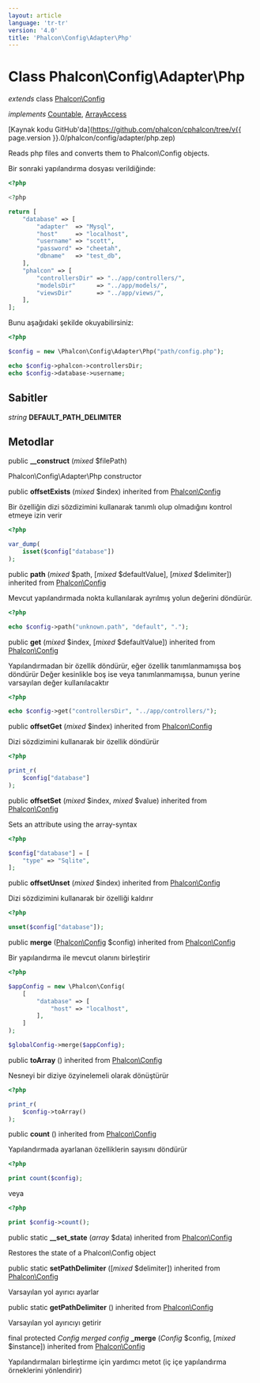 ```yaml
---
layout: article
language: 'tr-tr'
version: '4.0'
title: 'Phalcon\Config\Adapter\Php'
---
```

# Class **Phalcon\Config\Adapter\Php**

*extends* class [Phalcon\Config](Phalcon_Config)

*implements* [Countable](https://php.net/manual/en/class.countable.php), [ArrayAccess](https://php.net/manual/en/class.arrayaccess.php)

[Kaynak kodu GitHub'da](https://github.com/phalcon/cphalcon/tree/v{{ page.version }}.0/phalcon/config/adapter/php.zep)

Reads php files and converts them to Phalcon\Config objects.

Bir sonraki yapılandırma dosyası verildiğinde:

```php
<?php

<?php

return [
    "database" => [
        "adapter"  => "Mysql",
        "host"     => "localhost",
        "username" => "scott",
        "password" => "cheetah",
        "dbname"   => "test_db",
    ],
    "phalcon" => [
        "controllersDir" => "../app/controllers/",
        "modelsDir"      => "../app/models/",
        "viewsDir"       => "../app/views/",
    ],
];

```

Bunu aşağıdaki şekilde okuyabilirsiniz:

```php
<?php

$config = new \Phalcon\Config\Adapter\Php("path/config.php");

echo $config->phalcon->controllersDir;
echo $config->database->username;

```

## Sabitler

*string* **DEFAULT_PATH_DELIMITER**

## Metodlar

public **__construct** (*mixed* $filePath)

Phalcon\Config\Adapter\Php constructor

public **offsetExists** (*mixed* $index) inherited from [Phalcon\Config](Phalcon_Config)

Bir özelliğin dizi sözdizimini kullanarak tanımlı olup olmadığını kontrol etmeye izin verir

```php
<?php

var_dump(
    isset($config["database"])
);

```

public **path** (*mixed* $path, [*mixed* $defaultValue], [*mixed* $delimiter]) inherited from [Phalcon\Config](Phalcon_Config)

Mevcut yapılandırmada nokta kullanılarak ayrılmış yolun değerini döndürür.

```php
<?php

echo $config->path("unknown.path", "default", ".");

```

public **get** (*mixed* $index, [*mixed* $defaultValue]) inherited from [Phalcon\Config](Phalcon_Config)

Yapılandırmadan bir özellik döndürür, eğer özellik tanımlanmamışsa boş döndürür Değer kesinlikle boş ise veya tanımlanmamışsa, bunun yerine varsayılan değer kullanılacaktır

```php
<?php

echo $config->get("controllersDir", "../app/controllers/");

```

public **offsetGet** (*mixed* $index) inherited from [Phalcon\Config](Phalcon_Config)

Dizi sözdizimini kullanarak bir özellik döndürür

```php
<?php

print_r(
    $config["database"]
);

```

public **offsetSet** (*mixed* $index, *mixed* $value) inherited from [Phalcon\Config](Phalcon_Config)

Sets an attribute using the array-syntax

```php
<?php

$config["database"] = [
    "type" => "Sqlite",
];

```

public **offsetUnset** (*mixed* $index) inherited from [Phalcon\Config](Phalcon_Config)

Dizi sözdizimini kullanarak bir özelliği kaldırır

```php
<?php

unset($config["database"]);

```

public **merge** ([Phalcon\Config](Phalcon_Config) $config) inherited from [Phalcon\Config](Phalcon_Config)

Bir yapılandırma ile mevcut olanını birleştirir

```php
<?php

$appConfig = new \Phalcon\Config(
    [
        "database" => [
            "host" => "localhost",
        ],
    ]
);

$globalConfig->merge($appConfig);

```

public **toArray** () inherited from [Phalcon\Config](Phalcon_Config)

Nesneyi bir diziye özyinelemeli olarak dönüştürür

```php
<?php

print_r(
    $config->toArray()
);

```

public **count** () inherited from [Phalcon\Config](Phalcon_Config)

Yapılandırmada ayarlanan özelliklerin sayısını döndürür

```php
<?php

print count($config);

```

veya

```php
<?php

print $config->count();

```

public static **__set_state** (*array* $data) inherited from [Phalcon\Config](Phalcon_Config)

Restores the state of a Phalcon\Config object

public static **setPathDelimiter** ([*mixed* $delimiter]) inherited from [Phalcon\Config](Phalcon_Config)

Varsayılan yol ayırıcı ayarlar

public static **getPathDelimiter** () inherited from [Phalcon\Config](Phalcon_Config)

Varsayılan yol ayırıcıyı getirir

final protected *Config merged config* **_merge** (*Config* $config, [*mixed* $instance]) inherited from [Phalcon\Config](Phalcon_Config)

Yapılandırmaları birleştirme için yardımcı metot (iç içe yapılandırma örneklerini yönlendirir)